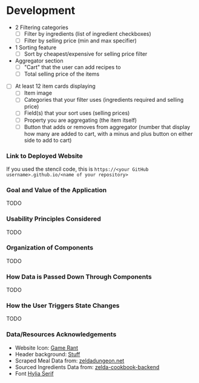 # Development
- 2 Filtering categories
    - [ ] Filter by ingredients (list of ingredient checkboxes)
    - [ ] Filter by selling price (min and max specifier)
- 1 Sorting feature
    - [ ] Sort by cheapest/expensive for selling price filter
- Aggregator section
    - [ ] "Cart" that the user can add recipes to
    - [ ] Total selling price of the items
- [ ] At least 12 item cards displaying
    - [ ] Item image
    - [ ] Categories that your filter uses (ingredients required and selling price)
    - [ ] Field(s) that your sort uses (selling prices)
    - [ ] Property you are aggregating (the item itself)
    - [ ] Button that adds or removes from aggregator (number that display how many are added to cart, with a minus and plus button on either side to add to cart)

### Link to Deployed Website
If you used the stencil code, this is `https://<your GitHub username>.github.io/<name of your repository>`

### Goal and Value of the Application
TODO

### Usability Principles Considered
TODO

### Organization of Components
TODO

### How Data is Passed Down Through Components
TODO

### How the User Triggers State Changes
TODO

### Data/Resources Acknowledgements
- Website Icon: [Game Rant](https://www.google.com/url?sa=i&url=https%3A%2F%2Fgamerant.com%2Fzelda-breath-wild-best-cooking-recipes%2F&psig=AOvVaw3y1xRmLmP53M4-hGUhgzC_&ust=1669222260066000&source=images&cd=vfe&ved=0CBAQjhxqFwoTCNiJg9SfwvsCFQAAAAAdAAAAABAN)
- Header background: [Stuff](https://www.google.com/url?sa=i&url=https%3A%2F%2Fwww.stuff.tv%2Freview%2Fthe-legend-of-zelda-breath-of-the-wild-review%2F&psig=AOvVaw2ktvIsNP_8Pk-D-5N2Z9q3&ust=1669239803308000&source=images&cd=vfe&ved=0CBAQjhxqFwoTCIiH2InhwvsCFQAAAAAdAAAAABAD)
- Scraped Meal Data from: [zeldadungeon.net](https://www.zeldadungeon.net/wiki/Breath_of_the_Wild_Meals#Salmon_Meuni.C3.A8re)
- Sourced Ingredients Data from: [zelda-cookbook-backend](https://github.com/lexbonder/zelda-cookbook-backend/tree/master/data)
- Font [Hylia Serif](https://artsyomni.com/hyliaserif/download)